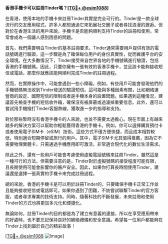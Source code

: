 **香港手機卡可以註冊Tinder嗎？[[TG💪+ @esim1088](https://t.me/s/esim1088)]**

在香港，使用本地的手機卡來註冊Tinder其實是完全可行的。Tinder是一款全球流行的交友應用程式，許多人都想通過它來拓展社交圈子或者尋找浪漫的邂逅。但對於在香港生活的用戶來說，手機卡是否能夠順利支持Tinder的註冊和使用，常常會成為一個讓人感到困惑的問題。

首先，我們需要明白Tinder的基本註冊要求。Tinder通常需要用戶提供有效的電話號碼進行驗證，這一步驟是為了確保每位用戶的身份真實性，從而維護平台的安全環境。在大多數情況下，Tinder接受來自世界各地的手機號碼進行驗證，包括香港的手機號碼。因此，只要你擁有一張有效的香港手機卡，並且該卡能夠接收短信或電話，那麼你就應該能夠順利完成Tinder的註冊過程。

然而，在實際操作中，可能會遇到一些小障礙。例如，有些用戶可能會發現他們的手機號碼無法收到Tinder發送的驗證短信。這可能與多種因素有關，比如網絡運營商的設定、國際短信的限制或者是手機本身的設置問題。如果遇到這種情況，建議首先檢查手機的短信收件箱，確保沒有被屏蔽或過濾掉重要信息。此外，還可以嘗試用手機撥打Tinder客服熱線，獲取進一步的指導和支持。

對於那些暫時沒有香港手機卡的人來說，也並不需要太過擔心。現在市面上有越來越多的解決方案可以幫助你輕鬆獲得香港的手機卡。例如，你可以選擇購買預付卡或者使用電子SIM卡（eSIM）技術。這些方式不僅方便快捷，而且成本相對較低，特別適合短期停留或旅行的用戶。其中，電子SIM卡尤其值得推薦，因為它不需要物理實體卡，只需通過手機應用即可激活，非常適合現代化的數位生活需求。

除此之外，還有一些用戶可能會考慮使用虛擬電話號碼來註冊Tinder。雖然這是一種可行的方法，但需要注意的是，Tinder對於虛擬號碼的接受程度可能有限，且長期使用可能會影響你的賬戶安全。因此，如果你打算長時間使用Tinder，建議還是選擇一張真實的手機卡來完成註冊過程。

總的來說，香港的手機卡是可以用於註冊Tinder的，只要確保手機卡正常工作並且能夠接收短信或電話即可。如果你遇到了困難，不妨嘗試聯繫Tinder的官方客服，或者尋求專業的技術支持。同時，隨著科技的不斷發展，未來註冊和使用Tinder的方式也將更加多元化和便捷化。

無論如何，註冊Tinder的目的都是為了建立有意義的連接，所以在享受應用帶來的好處時，也不要忘記保持良好的網絡禮儀和安全意識。希望每一位用戶都能夠在Tinder上找到屬於自己的精彩故事！

[[TG💪+ @esim1088](https://t.me/s/esim1088) ![Image](https://i.postimg.cc/4NQfJmqS/Snipaste-2025-05-13-00-14-12.png)]